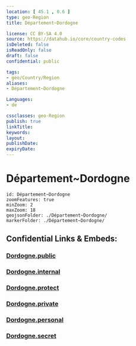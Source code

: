 ```yaml
---
location: [ 45.1 , 0.6 ] 
type: geo-Region
title: Département~Dordogne

license: CC BY-SA 4.0
source: https://datahub.io/core/country-codes
isDeleted: false
isReadOnly: false
draft: false
confidential: public

tags:
- geo/Country/Region
aliases:
- Département~Dordogne

Languages:
- de

cssclasses: geo-Region
publish: true
linkTitle: 
keywords: 
layout: 
publishDate: 
expiryDate: 
---
```


# Département~Dordogne

```leaflet
id: Département~Dordogne
zoomFeatures: true 
minZoom: 2 
maxZoom: 18
geojsonFolder: ./Département~Dordogne/
markerFolder: ./Département~Dordogne/
```


## Confidential Links & Embeds: 

### [Dordogne.public](/_public/\Earth\Continent\Europe\Europe~West\France\regions~France\Nouvelle-Aquitaine\departments~AquitaineDordogne.public.md) 

### [Dordogne.internal](/_internal/\Earth\Continent\Europe\Europe~West\France\regions~France\Nouvelle-Aquitaine\departments~AquitaineDordogne.internal.md) 

### [Dordogne.protect](/_protect/\Earth\Continent\Europe\Europe~West\France\regions~France\Nouvelle-Aquitaine\departments~AquitaineDordogne.protect.md) 

### [Dordogne.private](/_private/\Earth\Continent\Europe\Europe~West\France\regions~France\Nouvelle-Aquitaine\departments~AquitaineDordogne.private.md) 

### [Dordogne.personal](/_personal/\Earth\Continent\Europe\Europe~West\France\regions~France\Nouvelle-Aquitaine\departments~AquitaineDordogne.personal.md) 

### [Dordogne.secret](/_secret/\Earth\Continent\Europe\Europe~West\France\regions~France\Nouvelle-Aquitaine\departments~AquitaineDordogne.secret.md)

